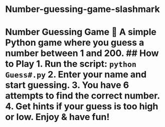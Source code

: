 # Number-guessing-game-slashmark
# Number Guessing Game 🎯    A simple Python game where you guess a number between 1 and 200.    ## How to Play   1. Run the script: `python Guess#.py`   2. Enter your name and start guessing.   3. You have 6 attempts to find the correct number.   4. Get hints if your guess is too high or low.    Enjoy &amp; have fun! 
